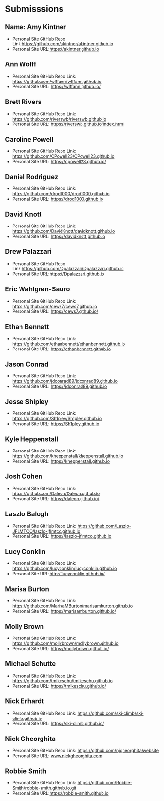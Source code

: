 # Submisssions

## Name: Amy Kintner

* Personal Site GitHub Repo Link:https://github.com/akintner/akintner.github.io
* Personal Site URL:https://akintner.github.io

## Ann Wolff

* Personal Site GitHub Repo Link: https://github.com/wlffann/wlffann.github.io
* Personal Site URL: https://wlffann.github.io/

## Brett Rivers

* Personal Site GitHub Repo Link: https://github.com/riverswb/riverswb.github.io
* Personal Site URL: https://riverswb.github.io/index.html

## Caroline Powell

* Personal Site GitHub Repo Link: https://github.com/CPowell23/CPowell23.github.io
* Personal Site URL: https://cpowell23.github.io/

## Daniel Rodriguez

* Personal Site GitHub Repo Link: https://github.com/drod1000/drod1000.github.io
* Personal Site URL: https://drod1000.github.io

## David Knott

* Personal Site GitHub Repo Link: https://github.com/DavidKnott/davidknott.github.io
* Personal Site URL: https://davidknott.github.io

## Drew Palazzari

* Personal Site GitHub Repo Link:https://github.com/Dpalazzari/Dpalazzari.github.io
* Personal Site URL:https://Dpalazzari.github.io

## Eric Wahlgren-Sauro

* Personal Site GitHub Repo Link: https://github.com/cews7/cews7.github.io
* Personal Site URL: https://cews7.github.io/

## Ethan Bennett

* Personal Site GitHub Repo Link: https://github.com/ethanbennett/ethanbennett.github.io
* Personal Site URL: https://ethanbennett.github.io

## Jason Conrad

* Personal Site GitHub Repo Link: https://github.com/jdconrad89/jdconrad89.github.io
* Personal Site URL: https://jdconrad89.github.io

## Jesse Shipley

* Personal Site GitHub Repo Link: https://github.com/Sh1pley/Sh1pley.github.io
* Personal Site URL: https://Sh1pley.github.io

## Kyle Heppenstall

* Personal Site GitHub Repo Link: https://github.com/kheppenstall/kheppenstall.github.io
* Personal Site URL: https://kheppenstall.github.io

## Josh Cohen

* Personal Site GitHub Repo Link: https://github.com/Daleon/Daleon.github.io
* Personal Site URL:  https://daleon.github.io/

## Laszlo Balogh

* Personal Site GitHub Repo Link: https://github.com/Laszlo-JFLMTCO/laszlo-jflmtco.github.io
* Personal Site URL: https://laszlo-jflmtco.github.io

## Lucy Conklin

* Personal Site GitHub Repo Link: https://github.com/lucyconklin/lucyconklin.github.io
* Personal Site URL:http://lucyconklin.github.io/

## Marisa Burton

* Personal Site GitHub Repo Link: https://github.com/MarisaMBurton/marisamburton.github.io
* Personal Site URL: https://marisamburton.github.io/

## Molly Brown

* Personal Site GitHub Repo Link: https://github.com/mollybrown/mollybrown.github.io
* Personal Site URL: https://mollybrown.github.io/

## Michael Schutte

* Personal Site GitHub Repo Link: https://github.com/tmikeschu/tmikeschu.github.io
* Personal Site URL: https://tmikeschu.github.io/

## Nick Erhardt

* Personal Site GitHub Repo Link: https://github.com/ski-climb/ski-climb.github.io
* Personal Site URL: https://ski-climb.github.io/

## Nick Gheorghita

* Personal Site GitHub Repo Link: https://github.com/njgheorghita/website
* Personal Site URL: www.nickgheorghita.com

## Robbie Smith

* Personal Site GitHub Repo Link: https://github.com/Robbie-Smith/robbie-smith.github.io.git
* Personal Site URL:https://robbie-smith.github.io
